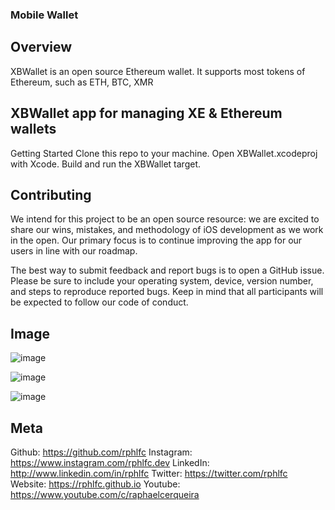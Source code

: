 ### Mobile Wallet

## Overview
XBWallet is an open source Ethereum wallet. It supports most tokens of Ethereum, such as ETH, BTC, XMR

## XBWallet app for managing XE & Ethereum wallets

Getting Started
Clone this repo to your machine.
Open XBWallet.xcodeproj with Xcode.
Build and run the XBWallet target.

## Contributing
We intend for this project to be an open source resource: we are excited to share our wins, mistakes, and methodology of iOS development as we work in the open. Our primary focus is to continue improving the app for our users in line with our roadmap.

The best way to submit feedback and report bugs is to open a GitHub issue. Please be sure to include your operating system, device, version number, and steps to reproduce reported bugs. Keep in mind that all participants will be expected to follow our code of conduct.


## Image
![image](https://note.youdao.com/src/WEBRESOURCE1b948d4c53ca5d756cca7002581332d0)

![image](https://note.youdao.com/src/WEBRESOURCEabe0f0fda10f0d0b7e47b6b293c7ab17)

![image](https://note.youdao.com/src/WEBRESOURCEe5ff380f9a104540f83142b627318159)


## Meta

Github: https://github.com/rphlfc
Instagram: https://www.instagram.com/rphlfc.dev
LinkedIn: http://www.linkedin.com/in/rphlfc
Twitter: https://twitter.com/rphlfc
Website: https://rphlfc.github.io
Youtube: https://www.youtube.com/c/raphaelcerqueira